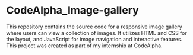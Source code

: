 # CodeAlpha_Image-gallery 
This repository contains the source code for a responsive image gallery where users can view a collection of images. It utilizes HTML and CSS for the layout, and JavaScript for image navigation and interactive features. This project was created as part of my internship at CodeAlpha.
